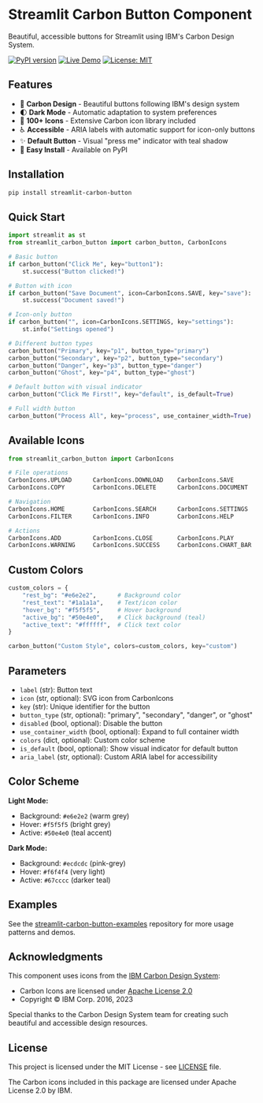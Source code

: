 # Streamlit Carbon Button Component

Beautiful, accessible buttons for Streamlit using IBM's Carbon Design System.

[![PyPI version](https://badge.fury.io/py/streamlit-carbon-button.svg)](https://pypi.org/project/streamlit-carbon-button/)
[![Live Demo](https://img.shields.io/badge/demo-streamlit-FF4B4B)](https://carbon-button-demo.streamlit.app/)
[![License: MIT](https://img.shields.io/badge/License-MIT-yellow.svg)](https://opensource.org/licenses/MIT)

## Features

- 🎨 **Carbon Design** - Beautiful buttons following IBM's design system
- 🌓 **Dark Mode** - Automatic adaptation to system preferences
- 🎯 **100+ Icons** - Extensive Carbon icon library included
- ♿ **Accessible** - ARIA labels with automatic support for icon-only buttons
- ✨ **Default Button** - Visual "press me" indicator with teal shadow
- 🚀 **Easy Install** - Available on PyPI

## Installation

```bash
pip install streamlit-carbon-button
```

## Quick Start

```python
import streamlit as st
from streamlit_carbon_button import carbon_button, CarbonIcons

# Basic button
if carbon_button("Click Me", key="button1"):
    st.success("Button clicked!")

# Button with icon
if carbon_button("Save Document", icon=CarbonIcons.SAVE, key="save"):
    st.success("Document saved!")

# Icon-only button
if carbon_button("", icon=CarbonIcons.SETTINGS, key="settings"):
    st.info("Settings opened")

# Different button types
carbon_button("Primary", key="p1", button_type="primary")
carbon_button("Secondary", key="p2", button_type="secondary")
carbon_button("Danger", key="p3", button_type="danger")
carbon_button("Ghost", key="p4", button_type="ghost")

# Default button with visual indicator
carbon_button("Click Me First!", key="default", is_default=True)

# Full width button
carbon_button("Process All", key="process", use_container_width=True)
```

## Available Icons

```python
from streamlit_carbon_button import CarbonIcons

# File operations
CarbonIcons.UPLOAD      CarbonIcons.DOWNLOAD    CarbonIcons.SAVE
CarbonIcons.COPY        CarbonIcons.DELETE      CarbonIcons.DOCUMENT

# Navigation
CarbonIcons.HOME        CarbonIcons.SEARCH      CarbonIcons.SETTINGS
CarbonIcons.FILTER      CarbonIcons.INFO        CarbonIcons.HELP

# Actions
CarbonIcons.ADD         CarbonIcons.CLOSE       CarbonIcons.PLAY
CarbonIcons.WARNING     CarbonIcons.SUCCESS     CarbonIcons.CHART_BAR
```

## Custom Colors

```python
custom_colors = {
    "rest_bg": "#e6e2e2",      # Background color
    "rest_text": "#1a1a1a",    # Text/icon color
    "hover_bg": "#f5f5f5",     # Hover background
    "active_bg": "#50e4e0",    # Click background (teal)
    "active_text": "#ffffff",  # Click text color
}

carbon_button("Custom Style", colors=custom_colors, key="custom")
```

## Parameters

- `label` (str): Button text
- `icon` (str, optional): SVG icon from CarbonIcons
- `key` (str): Unique identifier for the button
- `button_type` (str, optional): "primary", "secondary", "danger", or "ghost"
- `disabled` (bool, optional): Disable the button
- `use_container_width` (bool, optional): Expand to full container width
- `colors` (dict, optional): Custom color scheme
- `is_default` (bool, optional): Show visual indicator for default button
- `aria_label` (str, optional): Custom ARIA label for accessibility

## Color Scheme

**Light Mode:**
- Background: `#e6e2e2` (warm grey)
- Hover: `#f5f5f5` (bright grey)
- Active: `#50e4e0` (teal accent)

**Dark Mode:**
- Background: `#ecdcdc` (pink-grey)
- Hover: `#f6f4f4` (very light)
- Active: `#67cccc` (darker teal)

## Examples

See the [streamlit-carbon-button-examples](https://github.com/lh/streamlit-carbon-button-examples) repository for more usage patterns and demos.

## Acknowledgments

This component uses icons from the [IBM Carbon Design System](https://carbondesignsystem.com/):
- Carbon Icons are licensed under [Apache License 2.0](https://github.com/carbon-design-system/carbon/blob/main/LICENSE)
- Copyright © IBM Corp. 2016, 2023

Special thanks to the Carbon Design System team for creating such beautiful and accessible design resources.

## License

This project is licensed under the MIT License - see [LICENSE](LICENSE) file.

The Carbon icons included in this package are licensed under Apache License 2.0 by IBM.

